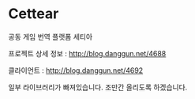 # Cettear
공동 게임 번역 플랫폼 세티아

프로젝트 상세 정보 : http://blog.danggun.net/4688

클라이언트 : http://blog.danggun.net/4692


일부 라이브러리가 빠져있습니다.
조만간 올리도록 하겠습니다.

